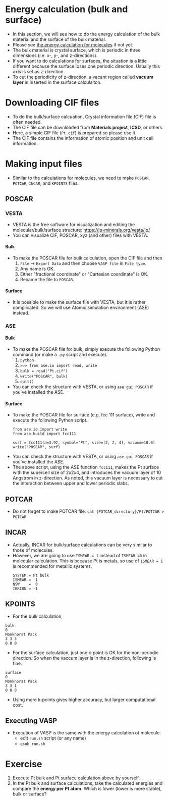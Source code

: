 # Energy calculation (bulk and surface)
* In this section, we will see how to do the energy calculation of the bulk material and the surface of the bulk material.
* Please see [the energy calculation for molecules](./energy_molecule.md) if not yet.
* The bulk material is crystal surface, which is periodic in three dimensions (i.e. x-, y-, and z-directions).
* If you want to do calculations for surfaces, the situation is a little different because the surface loses one periodic direction. Usually this axis is set as z-direction.
* To cut the periodicity of z-direction, a vacant region called **vacuum layer** in inserted in the surface calculaiton.

# Downloading CIF files
* To do the bulk/surface calcuation, Crystal information file (CIF) file is often needed.
* The CIF file can be downloaded from **Materials project**, **ICSD**, or others.
* Here, a simple CIF file (`Pt.cif`) is prepared so please use it.
* The CIF file contains the information of atomic position and unit cell information.

# Making input files
* Similar to the calculations for molecules, we need to make `POSCAR`, `POTCAR`, `INCAR`, and `KPOINTS` files.

## POSCAR
### VESTA
* VESTA is the free software for visualization and editing the molecular/bulk/surface structure: https://jp-minerals.org/vesta/jp/
* You can visualize CIF, POSCAR, xyz (and other) files with VESTA.

#### Bulk
* To make the POSCAR file for bulk calculation, open the CIF file and then
    1. `File` -> `Export Data` and then choose `VASP file` in `File type`.
    2. Any name is OK.
    3. Either "fractional coordinate" or "Cartesian coordinate" is OK.
    4. Rename the file to `POSCAR`.

#### Surface
* It is possible to make the surface file with VESTA, but it is rather complicated. So we will use Atomic simulation environment (ASE) instead.

### ASE
#### Bulk
* To make the POSCAR file for bulk, simply execute the following Python command (or make a `.py` script and execute).
    1. `python`
    2. `>>> from ase.io import read, write`
    3. `bulk = read("Pt.cif")`
    4. `write("POSCAR", bulk)`
    5. `quit()`
* You can check the structure with VESTA, or using `ase gui POSCAR` if you've installed the ASE.

#### Surface
* To make the POSCAR file for surface (e.g. fcc 111 surface), write and execute the following Python script.
    ```python{cmd}
    from ase.io import write
    from ase.build import fcc111

    surf = fcc111(a=3.92, symbol="Pt", size=[2, 2, 4], vacuum=10.0)
    write("POSCAR", surf)
    ```
* You can check the structure with VESTA, or using `ase gui POSCAR` if you've installed the ASE.
* The above script, using the ASE function `fcc111`, makes the Pt surface with the supercell size of 2x2x4, and introduces the vacuum layer of 10 Angstrom in z-direction. As noted, this vacuum layer is necessary to cut the interaction between upper and lower periodic slabs.

## POTCAR
* Do not forget to make POTCAR file: `cat {POTCAR_directory}/Pt/POTCAR > POTCAR`.

## INCAR
* Actually, INCAR for bulk/surface calculations can be very similar to those of molecules.
* However, we are going to use `ISMEAR = 1` instead of `ISMEAR =0` in molecular calculation. This is because Pt is metals, so use of `ISMEAR = 1` is recommended for metallic systems.
    ```
    SYSTEM = Pt bulk
    ISMEAR =  1
    NSW    =  0
    IBRION = -1
    ```

## KPOINTS
* For the bulk calculation,
```
bulk
0
Monkhorst Pack
3 3 3
0 0 0
```
* For the surface calculation, just one k-point is OK for the non-periodic direction. So when the vaccum layer is in the z-direction, following is fine.
```
surface
0
Monkhorst Pack
3 3 1
0 0 0
```
* Using more k-points gives higher accuracy, but larger computational cost.

## Executing VASP
* Execution of VASP is the same with the energy calculation of molecule.
    + edit `run.sh` script (or any name)
    + `qsub run.sh`

# Exercise
1. Execute Pt bulk and Pt surface calculation above by yourself.
2. In the Pt bulk and surface calculations, take the calculated energies and compare the **energy per Pt atom**. Which is lower (lower is more stable), bulk or surface?